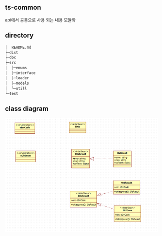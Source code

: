 ## ts-common

api에서 공통으로 사용 되는 내용 모듈화

## directory
```sh
│  README.md
├─dist
├─doc
├─src
│  ├─enums
│  ├─interface
│  ├─loader
│  ├─models
│  └─utill
└─test

```

## class diagram
![classdiagram](/doc/classdiagram.png)
